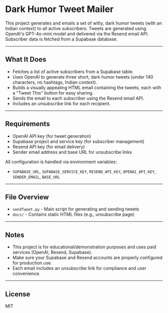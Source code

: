 # Dark Humor Tweet Mailer

This project generates and emails a set of witty, dark humor tweets (with an Indian context) to all active subscribers. Tweets are generated using OpenAI's GPT-4o-mini model and delivered via the Resend email API. Subscriber data is fetched from a Supabase database.

---

## What It Does
- Fetches a list of active subscribers from a Supabase table.
- Uses OpenAI to generate three short, dark humor tweets (under 140 characters, no hashtags, Indian context).
- Builds a visually appealing HTML email containing the tweets, each with a "Tweet This" button for easy sharing.
- Sends the email to each subscriber using the Resend email API.
- Includes an unsubscribe link for each recipient.

---

## Requirements
- OpenAI API key (for tweet generation)
- Supabase project and service key (for subscriber management)
- Resend API key (for email delivery)
- Sender email address and base URL for unsubscribe links

All configuration is handled via environment variables:
- `SUPABASE_URL`, `SUPABASE_SERVICE_KEY`, `RESEND_API_KEY`, `OPENAI_API_KEY`, `SENDER_EMAIL`, `BASE_URL`

---

## File Overview
- `sendTweet.py` - Main script for generating and sending tweets
- `docs/` - Contains static HTML files (e.g., unsubscribe page)

---

## Notes
- This project is for educational/demonstration purposes and uses paid services (OpenAI, Resend, Supabase).
- Make sure your Supabase and Resend accounts are properly configured for production use.
- Each email includes an unsubscribe link for compliance and user convenience.

---

## License
MIT
